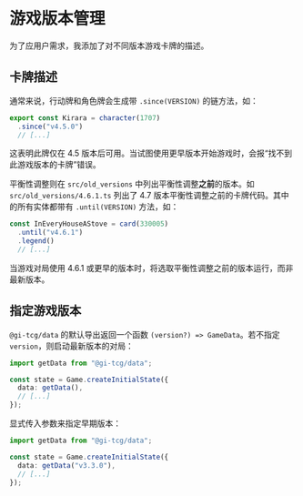 # 游戏版本管理

为了应用户需求，我添加了对不同版本游戏卡牌的描述。

## 卡牌描述

通常来说，行动牌和角色牌会生成带 `.since(VERSION)` 的链方法，如：

```ts
export const Kirara = character(1707)
  .since("v4.5.0")
  // [...]
```

这表明此牌仅在 4.5 版本后可用。当试图使用更早版本开始游戏时，会报“找不到此游戏版本的卡牌”错误。

平衡性调整则在 `src/old_versions` 中列出平衡性调整**之前**的版本。如 `src/old_versions/4.6.1.ts` 列出了 4.7 版本平衡性调整之前的卡牌代码。其中的所有实体都带有 `.until(VERSION)` 方法，如：

```ts
const InEveryHouseAStove = card(330005)
  .until("v4.6.1")
  .legend()
  // [...]
```

当游戏对局使用 4.6.1 或更早的版本时，将选取平衡性调整之前的版本运行，而非最新版本。

## 指定游戏版本

`@gi-tcg/data` 的默认导出返回一个函数 `(version?) => GameData`。若不指定 `version`，则启动最新版本的对局：

```ts
import getData from "@gi-tcg/data";

const state = Game.createInitialState({
  data: getData(),
  // [...]
});
```

显式传入参数来指定早期版本：

```ts
import getData from "@gi-tcg/data";

const state = Game.createInitialState({
  data: getData("v3.3.0"),
  // [...]
});
```
